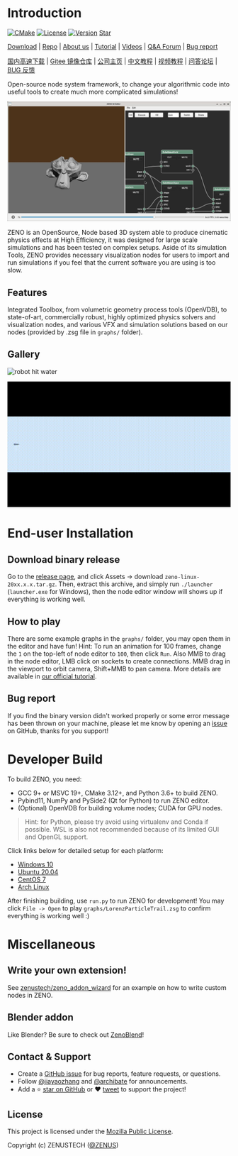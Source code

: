 # Introduction

[![CMake](https://github.com/zenustech/zeno/actions/workflows/cmake.yml/badge.svg)](https://github.com/zenustech/zeno/actions/workflows/cmake.yml) [![License](https://img.shields.io/badge/license-MPLv2-blue)](LICENSE) [![Version](https://img.shields.io/github/v/release/zenustech/zeno)](https://github.com/zenustech/zeno/releases)
<a class="github-button" href="https://github.com/zenustech/zeno" data-icon="octicon-star" data-show-count="true" aria-label="Star zenustech/zeno on GitHub">Star</a>

[Download](https://github.com/zenustech/zeno/releases) | [Repo](https://github.com/zenustech/zeno) | [About us](https://zenustech.com) | [Tutorial](https://zenustech.com/tutorial) | [Videos](https://space.bilibili.com/263032155) | [Q&A Forum](https://github.com/zenustech/zeno/discussions) | [Bug report](https://github.com/zenustech/zeno/issues)

[国内高速下载](https://gitee.com/zenustech/zeno/releases) | [Gitee 镜像仓库](https://gitee.com/zenustech/zeno) | [公司主页](https://zenustech.com) | [中文教程](https://zenustech.com/tutorial) | [视频教程](https://space.bilibili.com/263032155) | [问答论坛](https://github.com/zenustech/zeno/discussions) | [BUG 反馈](https://github.com/zenustech/zeno/issues)

Open-source node system framework, to change your algorithmic code into useful tools to create much more complicated simulations!

![rigid3.zsg](/images/rigid3.jpg "arts/rigid3.zsg")

ZENO is an OpenSource, Node based 3D system able to produce cinematic physics effects at High Efficiency, it was designed for large scale simulations and has been tested on complex setups.
Aside of its simulation Tools, ZENO provides necessary visualization nodes for users to import and run simulations if you feel that the current software you are using is too slow.

## Features

Integrated Toolbox, from volumetric geometry process tools (OpenVDB), to state-of-art, commercially robust, highly optimized physics solvers and visualization
nodes, and various VFX and simulation solutions based on our nodes (provided by .zsg file in `graphs/` folder).

## Gallery

![robot hit water](/images/crag_hit_water.gif)

![SuperSonic Flow](/images/shock.gif)


# End-user Installation

## Download binary release

Go to the [release page](https://github.com/zenustech/zeno/releases/), and click Assets -> download `zeno-linux-20xx.x.x.tar.gz`.
Then, extract this archive, and simply run `./launcher` (`launcher.exe` for Windows), then the node editor window will shows up if everything is working well.

## How to play

There are some example graphs in the `graphs/` folder, you may open them in the editor and have fun!
Hint: To run an animation for 100 frames, change the `1` on the top-left of node editor to `100`, then click `Run`.
Also MMB to drag in the node editor, LMB click on sockets to create connections. MMB drag in the viewport to orbit camera, Shift+MMB to pan camera.
More details are available in [our official tutorial](https://zenustech.com/tutorial).

## Bug report

If you find the binary version didn't worked properly or some error message has been thrown on your machine, please let me know by opening an [issue](https://github.com/zenustech/zeno/issues) on GitHub, thanks for you support!


# Developer Build

To build ZENO, you need:

- GCC 9+ or MSVC 19+, CMake 3.12+, and Python 3.6+ to build ZENO.
- Pybind11, NumPy and PySide2 (Qt for Python) to run ZENO editor.
- (Optional) OpenVDB for building volume nodes; CUDA for GPU nodes.

> Hint: for Python, please try avoid using virtualenv and Conda if possible.
> WSL is also not recommended because of its limited GUI and OpenGL support.

Click links below for detailed setup for each platform:

- [Windows 10](/docs/dev_win10.md)
- [Ubuntu 20.04](/docs/dev_ubuntu20.md)
- [CentOS 7](/docs/dev_centos7.md)
- [Arch Linux](/docs/dev_archlinux.md)

After finishing building, use `run.py` to run ZENO for development! You may click `File -> Open` to play `graphs/LorenzParticleTrail.zsg` to confirm everything is working well :)


# Miscellaneous

## Write your own extension!

See [zenustech/zeno_addon_wizard](https://github.com/zenustech/zeno_addon_wizard) for an example on how to write custom nodes in ZENO.

## Blender addon

Like Blender? Be sure to check out [ZenoBlend](https://github.com/zenustech/zenoblend)!

## Contact & Support

- Create a [GitHub issue](https://github.com/zenustech/zeno/issues) for bug reports, feature requests, or questions.
- Follow [@jiayaozhang](https://github.com/jiayaozhang) and [@archibate](https://github.com/archibate) for announcements.
- Add a ⭐️ [star on GitHub](https://github.com/zenustech/zeno) or ❤️ [tweet](https://twitter.com/archibate) to support the project!

## License

This project is licensed under the [Mozilla Public License](https://github.com/zenustech/zeno/blob/master/LICENSE).

Copyright (c) ZENUSTECH ([@ZENUS](https://github.com/zenustech/zeno))

<!-- GitHub Buttons -->
<script async defer src="https://buttons.github.io/buttons.js"></script>

